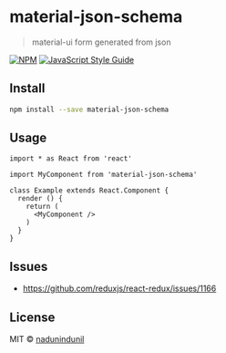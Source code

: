 # material-json-schema

> material-ui form generated from json

[![NPM](https://img.shields.io/npm/v/material-json-schema.svg)](https://www.npmjs.com/package/material-json-schema) [![JavaScript Style Guide](https://img.shields.io/badge/code_style-standard-brightgreen.svg)](https://standardjs.com)

## Install

```bash
npm install --save material-json-schema
```

## Usage

```tsx
import * as React from 'react'

import MyComponent from 'material-json-schema'

class Example extends React.Component {
  render () {
    return (
      <MyComponent />
    )
  }
}
```

## Issues

- https://github.com/reduxjs/react-redux/issues/1166

## License

MIT © [nadunindunil](https://github.com/nadunindunil)
